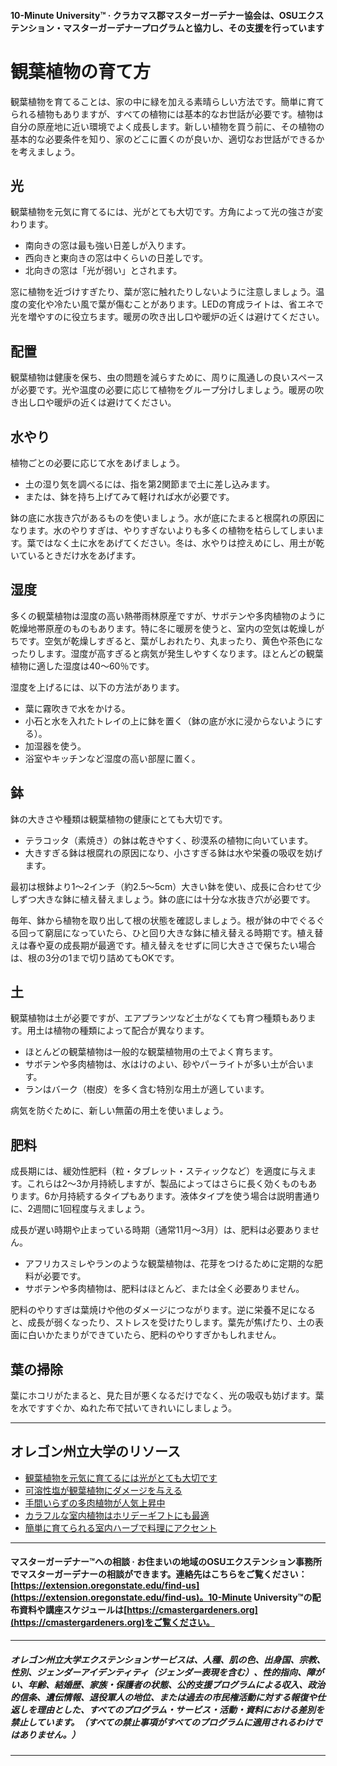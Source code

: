 #### 10-Minute University™ · クラカマス郡マスターガーデナー協会は、OSUエクステンション・マスターガーデナープログラムと協力し、その支援を行っています

# 観葉植物の育て方

観葉植物を育てることは、家の中に緑を加える素晴らしい方法です。簡単に育てられる植物もありますが、すべての植物には基本的なお世話が必要です。植物は自分の原産地に近い環境でよく成長します。新しい植物を買う前に、その植物の基本的な必要条件を知り、家のどこに置くのが良いか、適切なお世話ができるかを考えましょう。

## 光

観葉植物を元気に育てるには、光がとても大切です。方角によって光の強さが変わります。

- 南向きの窓は最も強い日差しが入ります。
- 西向きと東向きの窓は中くらいの日差しです。
- 北向きの窓は「光が弱い」とされます。

窓に植物を近づけすぎたり、葉が窓に触れたりしないように注意しましょう。温度の変化や冷たい風で葉が傷むことがあります。LEDの育成ライトは、省エネで光を増やすのに役立ちます。暖房の吹き出し口や暖炉の近くは避けてください。

## 配置

観葉植物は健康を保ち、虫の問題を減らすために、周りに風通しの良いスペースが必要です。光や温度の必要に応じて植物をグループ分けしましょう。暖房の吹き出し口や暖炉の近くは避けてください。

## 水やり

植物ごとの必要に応じて水をあげましょう。

- 土の湿り気を調べるには、指を第2関節まで土に差し込みます。
- または、鉢を持ち上げてみて軽ければ水が必要です。

鉢の底に水抜き穴があるものを使いましょう。水が底にたまると根腐れの原因になります。水のやりすぎは、やりすぎないよりも多くの植物を枯らしてしまいます。葉ではなく土に水をあげてください。冬は、水やりは控えめにし、用土が乾いているときだけ水をあげます。

## 湿度

多くの観葉植物は湿度の高い熱帯雨林原産ですが、サボテンや多肉植物のように乾燥地帯原産のものもあります。特に冬に暖房を使うと、室内の空気は乾燥しがちです。空気が乾燥しすぎると、葉がしおれたり、丸まったり、黄色や茶色になったりします。湿度が高すぎると病気が発生しやすくなります。ほとんどの観葉植物に適した湿度は40～60％です。

湿度を上げるには、以下の方法があります。

- 葉に霧吹きで水をかける。
- 小石と水を入れたトレイの上に鉢を置く（鉢の底が水に浸からないようにする）。
- 加湿器を使う。
- 浴室やキッチンなど湿度の高い部屋に置く。

## 鉢

鉢の大きさや種類は観葉植物の健康にとても大切です。

- テラコッタ（素焼き）の鉢は乾きやすく、砂漠系の植物に向いています。
- 大きすぎる鉢は根腐れの原因になり、小さすぎる鉢は水や栄養の吸収を妨げます。

最初は根鉢より1～2インチ（約2.5～5cm）大きい鉢を使い、成長に合わせて少しずつ大きな鉢に植え替えましょう。鉢の底には十分な水抜き穴が必要です。

毎年、鉢から植物を取り出して根の状態を確認しましょう。根が鉢の中でぐるぐる回って窮屈になっていたら、ひと回り大きな鉢に植え替える時期です。植え替えは春や夏の成長期が最適です。植え替えをせずに同じ大きさで保ちたい場合は、根の3分の1まで切り詰めてもOKです。

## 土

観葉植物は土が必要ですが、エアプランツなど土がなくても育つ種類もあります。用土は植物の種類によって配合が異なります。

- ほとんどの観葉植物は一般的な観葉植物用の土でよく育ちます。
- サボテンや多肉植物は、水はけのよい、砂やパーライトが多い土が合います。
- ランはバーク（樹皮）を多く含む特別な用土が適しています。

病気を防ぐために、新しい無菌の用土を使いましょう。

## 肥料

成長期には、緩効性肥料（粒・タブレット・スティックなど）を適度に与えます。これらは2～3か月持続しますが、製品によってはさらに長く効くものもあります。6か月持続するタイプもあります。液体タイプを使う場合は説明書通りに、2週間に1回程度与えましょう。

成長が遅い時期や止まっている時期（通常11月～3月）は、肥料は必要ありません。

- アフリカスミレやランのような観葉植物は、花芽をつけるために定期的な肥料が必要です。
- サボテンや多肉植物は、肥料はほとんど、または全く必要ありません。

肥料のやりすぎは葉焼けや他のダメージにつながります。逆に栄養不足になると、成長が弱くなったり、ストレスを受けたりします。葉先が焦げたり、土の表面に白いかたまりができていたら、肥料のやりすぎかもしれません。

## 葉の掃除

葉にホコリがたまると、見た目が悪くなるだけでなく、光の吸収も妨げます。葉を水ですすぐか、ぬれた布で拭いてきれいにしましょう。

---

## オレゴン州立大学のリソース

- [観葉植物を元気に育てるには光がとても大切です](https://extension.oregonstate.edu/news/light-exposure-key-growing-successful-houseplants)
- [可溶性塩が観葉植物にダメージを与える](https://extension.oregonstate.edu/news/soluble-salts-damaging-houseplants)
- [手間いらずの多肉植物が人気上昇中](https://extension.oregonstate.edu/news/carefree-succulents-continue-grow-popularity)
- [カラフルな室内植物はホリデーギフトにも最適](https://extension.oregonstate.edu/news/colorful-indoor-plants-make-delightful-gifts-holidays)
- [簡単に育てられる室内ハーブで料理にアクセント](https://extension.oregonstate.edu/news/pot-table-easy-indoor-herbs-spice-cooking)

---

#### マスターガーデナー™への相談 · お住まいの地域のOSUエクステンション事務所でマスターガーデナーの相談ができます。連絡先はこちらをご覧ください：[https://extension.oregonstate.edu/find-us](https://extension.oregonstate.edu/find-us)。10-Minute University™の配布資料や講座スケジュールは[https://cmastergardeners.org](https://cmastergardeners.org)をご覧ください。

---

##### オレゴン州立大学エクステンションサービスは、人種、肌の色、出身国、宗教、性別、ジェンダーアイデンティティ（ジェンダー表現を含む）、性的指向、障がい、年齢、結婚歴、家族・保護者の状態、公的支援プログラムによる収入、政治的信条、遺伝情報、退役軍人の地位、または過去の市民権活動に対する報復や仕返しを理由とした、すべてのプログラム・サービス・活動・資料における差別を禁止しています。（すべての禁止事項がすべてのプログラムに適用されるわけではありません。）
---